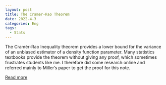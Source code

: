 ```yaml
---
layout: post
title: The Cramer-Rao Theorem
date: 2022-4-3
categories: Eng
tags:
  - Stats
---
```


The Cramér-Rao Inequality theorem provides a lower bound for the variance of an unbiased
estimator of a density function parameter. Many statistics textbooks provide the theorem
without giving any proof, which sometimes frustrates students like me. I therefore did some
research online and referred mainly to Miller’s paper to get the proof for this note.

<a href="/pdf/cramer_rao.pdf" target="_blank">Read more</a>
